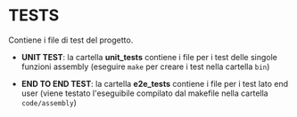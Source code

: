 # TESTS

Contiene i file di test del progetto.

* **UNIT TEST**: la cartella **unit_tests** contiene i file per i test delle singole funzioni assembly (eseguire ```make``` per creare i test nella cartella ```bin```)

* **END TO END TEST**: la cartella **e2e_tests** contiene i file per i test lato end user (viene testato l'eseguibile compilato dal makefile nella cartella ```code/assembly```)
